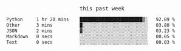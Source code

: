 

<p align="center"><samp>this past week</samp></p>
<!--START_SECTION:waka-->

```txt
Python     1 hr 20 mins    ███████████████████████▒░   92.89 %
Other      3 mins          █░░░░░░░░░░░░░░░░░░░░░░░░   03.80 %
JSON       2 mins          ▓░░░░░░░░░░░░░░░░░░░░░░░░   03.23 %
Markdown   0 secs          ░░░░░░░░░░░░░░░░░░░░░░░░░   00.05 %
Text       0 secs          ░░░░░░░░░░░░░░░░░░░░░░░░░   00.03 %
```

<!--END_SECTION:waka-->


